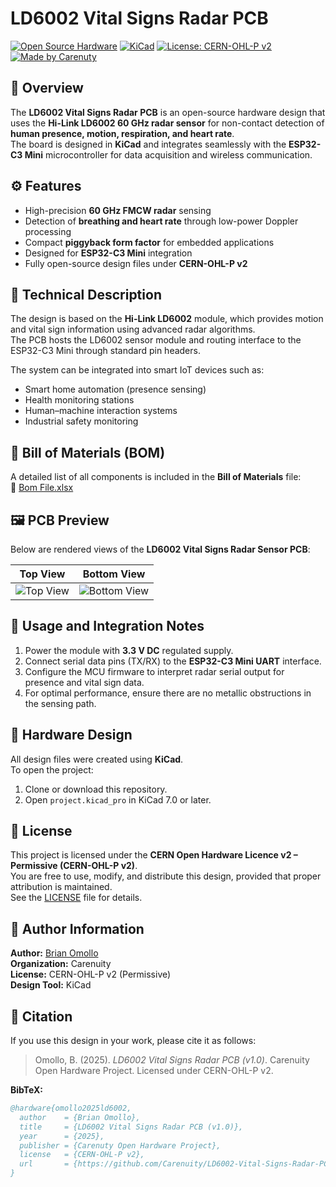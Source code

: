# LD6002 Vital Signs Radar PCB

[![Open Source Hardware](https://img.shields.io/badge/Open--Source-Hardware-green.svg)](https://www.oshwa.org/)
[![KiCad](https://img.shields.io/badge/Designed%20With-KiCad-blue.svg)](https://www.kicad.org/)
[![License: CERN-OHL-P v2](https://img.shields.io/badge/License-CERN--OHL--P--v2-yellow.svg)](LICENSE)
[![Made by Carenuty](https://img.shields.io/badge/Made%20by-Carenuty-blueviolet.svg)](#)


## 📘 Overview
The **LD6002 Vital Signs Radar PCB** is an open-source hardware design that uses the **Hi-Link LD6002 60 GHz radar sensor** for non-contact detection of **human presence, motion, respiration, and heart rate**.  
The board is designed in **KiCad** and integrates seamlessly with the **ESP32-C3 Mini** microcontroller for data acquisition and wireless communication.


## ⚙️ Features
- High-precision **60 GHz FMCW radar** sensing
- Detection of **breathing and heart rate** through low-power Doppler processing
- Compact **piggyback form factor** for embedded applications
- Designed for **ESP32-C3 Mini** integration
- Fully open-source design files under **CERN-OHL-P v2**



## 🔧 Technical Description
The design is based on the **Hi-Link LD6002** module, which provides motion and vital sign information using advanced radar algorithms.  
The PCB hosts the LD6002 sensor module and routing interface to the ESP32-C3 Mini through standard pin headers.

The system can be integrated into smart IoT devices such as:
- Smart home automation (presence sensing)
- Health monitoring stations
- Human–machine interaction systems
- Industrial safety monitoring



## 🧾 Bill of Materials (BOM)
A detailed list of all components is included in the **Bill of Materials** file:  
📄 [Bom File.xlsx](Bom%20File.xlsx)


## 🖼️ PCB Preview

Below are rendered views of the **LD6002 Vital Signs Radar Sensor PCB**:

| Top View | Bottom View |
|-----------|--------------|
| ![Top View](images/LD6002_Radar_Sensor_Top.png) | ![Bottom View](images/LD6002_Radar_Sensor_Bottom.png) 


## 🧠 Usage and Integration Notes
1. Power the module with **3.3 V DC** regulated supply.  
2. Connect serial data pins (TX/RX) to the **ESP32-C3 Mini UART** interface.  
3. Configure the MCU firmware to interpret radar serial output for presence and vital sign data.  
4. For optimal performance, ensure there are no metallic obstructions in the sensing path.  


## 🧩 Hardware Design
All design files were created using **KiCad**.  
To open the project:
1. Clone or download this repository.
2. Open `project.kicad_pro` in KiCad 7.0 or later.


## 📜 License
This project is licensed under the **CERN Open Hardware Licence v2 – Permissive (CERN-OHL-P v2)**.  
You are free to use, modify, and distribute this design, provided that proper attribution is maintained.  
See the [LICENSE](LICENSE) file for details.


## 👤 Author Information
**Author:** [Brian Omollo](https://www.linkedin.com/in/brian-omollo-25a71620b/)  
**Organization:** Carenuity  
**License:** CERN-OHL-P v2 (Permissive)  
**Design Tool:** KiCad  


## 📖 Citation

If you use this design in your work, please cite it as follows:

> Omollo, B. (2025). *LD6002 Vital Signs Radar PCB (v1.0)*. Carenuity Open Hardware Project. Licensed under CERN-OHL-P v2.

**BibTeX:**
```bibtex
@hardware{omollo2025ld6002,
  author    = {Brian Omollo},
  title     = {LD6002 Vital Signs Radar PCB (v1.0)},
  year      = {2025},
  publisher = {Carenuty Open Hardware Project},
  license   = {CERN-OHL-P v2},
  url       = {https://github.com/Carenuity/LD6002-Vital-Signs-Radar-PCB}
}
